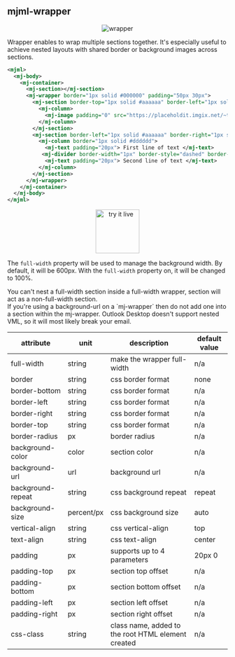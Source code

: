 ## mjml-wrapper

<p align="center">
  <img src="http://i.imgur.com/6YKq83B.png" alt="wrapper" />
</p>

Wrapper enables to wrap multiple sections together. It's especially useful to achieve nested layouts with shared border or background images across sections.

```xml
<mjml>
  <mj-body>
    <mj-container>
      <mj-section></mj-section>
      <mj-wrapper border="1px solid #000000" padding="50px 30px">
        <mj-section border-top="1px solid #aaaaaa" border-left="1px solid #aaaaaa" border-right="1px solid #aaaaaa" padding="20px">
          <mj-column>
            <mj-image padding="0" src="https://placeholdit.imgix.net/~text?&w=350&h=150" />
          </mj-column>
        </mj-section>
        <mj-section border-left="1px solid #aaaaaa" border-right="1px solid #aaaaaa" padding="20px" border-bottom="1px solid #aaaaaa">
          <mj-column border="1px solid #dddddd">
            <mj-text padding="20px"> First line of text </mj-text>
           <mj-divider border-width="1px" border-style="dashed" border-color="lightgrey" padding="0 20px" />
            <mj-text padding="20px"> Second line of text </mj-text>
          </mj-column>
        </mj-section>
      </mj-wrapper>
    </mj-container>
  </mj-body>
</mjml>
```

<p align="center">
  <a href="https://mjml.io/try-it-live/components/wrapper">
    <img width="100px" src="https://mjml.io/assets/img/svg/TRYITLIVE.svg" alt="try it live" />
  </a>
</p>

The `full-width` property will be used to manage the background width.
By default, it will be 600px. With the `full-width` property on, it will be
changed to 100%.

<aside class="notice">
  You can't nest a full-width section inside a full-width wrapper, section will act as a non-full-width section.
</aside>

<aside class="notice">
  If you're using a background-url on a `mj-wrapper` then do not add one into a section within the mj-wrapper. Outlook Desktop doesn't support nested VML, so it will most likely break your email.
</aside>


attribute           | unit        | description                    | default value
--------------------|-------------|--------------------------------|---------------
full-width          | string      | make the wrapper full-width    | n/a
border              | string      | css border format              | none
border-bottom       | string      | css border format              | n/a
border-left         | string      | css border format              | n/a
border-right        | string      | css border format              | n/a
border-top          | string      | css border format              | n/a
border-radius       | px          | border radius                  | n/a
background-color    | color       | section color                  | n/a
background-url      | url         | background url                 | n/a
background-repeat   | string      | css background repeat          | repeat
background-size     | percent/px  | css background size            | auto
vertical-align      | string      | css vertical-align             | top
text-align          | string      | css text-align                 | center
padding             | px          | supports up to 4 parameters    | 20px 0
padding-top         | px          | section top offset             | n/a
padding-bottom      | px          | section bottom offset          | n/a
padding-left        | px          | section left offset            | n/a
padding-right       | px          | section right offset           | n/a
css-class           | string      | class name, added to the root HTML element created | n/a
